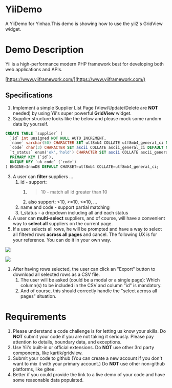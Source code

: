 # YiiDemo
A YiiDemo for Yinhao.This demo is showing how to use the yii2's GridView widget.

# Demo Description
Yii is a high-performance modern PHP framework best for developing both web applications and APIs.

[https://www.yiiframework.com/](https://www.yiiframework.com/)

## Specifications

1. Implement a simple Supplier List Page (View/Update/Delete are **NOT** needed) by using Yii's super powerful **GridView** widget.
2. Supplier structure looks like the below and please mock some random data by yourself.

```SQL
CREATE TABLE `supplier` (
  `id` int unsigned NOT NULL AUTO_INCREMENT,
  `name` varchar(50) CHARACTER SET utf8mb4 COLLATE utf8mb4_general_ci NOT NULL DEFAULT '',
  `code` char(3) CHARACTER SET ascii COLLATE ascii_general_ci DEFAULT NULL,
  `t_status` enum('ok','hold') CHARACTER SET ascii COLLATE ascii_general_ci NOT NULL DEFAULT 'ok',
  PRIMARY KEY (`id`),
  UNIQUE KEY `uk_code` (`code`)
) ENGINE=InnoDB DEFAULT CHARSET=utf8mb4 COLLATE=utf8mb4_general_ci;
```
3. A user can **filter** suppliers ...
    1. id - support:
        1. >10 - match all id greater than 10
        2. also support: <10, >=10, <=10, ...
    1. name and code - support partial matching
    2. t_status - a dropdown including all and each status
1. A user can **multi-select** suppliers, and of course, will have a convenient way to **select all** suppliers on the current page.
2. If a user selects all rows, he will be prompted and have a way to select all filtered rows **across all pages** and cancel. The following UX is for your reference. You can do it in your own way.

![](https://secure2.wostatic.cn/static/dGmHT5XMrp5jH193WV6eJA/image.png)

![](https://secure2.wostatic.cn/static/qEZmxc21W9BAHRJqeAQJ6H/image.png)

1. After having rows selected, the user can click an "Export" button to download all selected rows as a CSV file.
    1. The user will be asked (could be a modal or a single page): Which column(s) to be included in the CSV and column "id" is mandatory.
    2. And of course, this should correctly handle the "select across all pages" situation.

# Requirements

1. Please understand a code challenge is for letting us know your skills. Do **NOT** submit your code if you are not taking it seriously. Please pay attention to details, boundary data, and exceptions.
2. Use Yii's built-in or official extensions. Do **NOT** use other 3rd party components, like kartik/gridview.
3. Submit your code to github (You can create a new account if you don't want to mix it with your primary account.) Do **NOT** use other non-github platforms, like gitee.
4. Better if you could provide the link to a live demo of your code and have some reasonable data populated.
